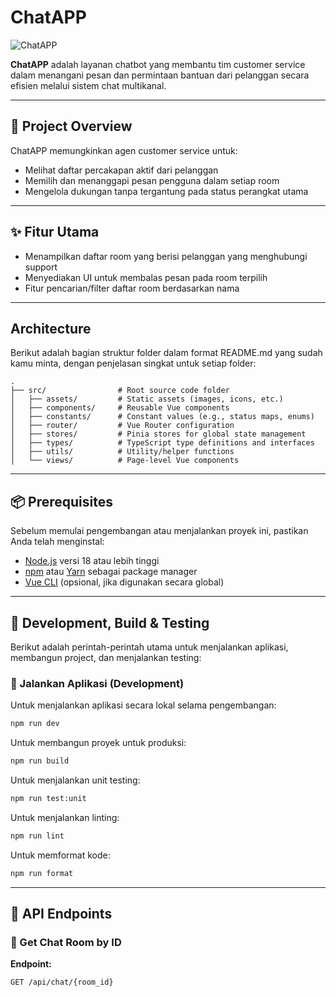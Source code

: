 # ChatAPP

![ChatAPP](assets/wabotv2.png)

**ChatAPP** adalah layanan chatbot yang membantu tim customer service dalam menangani pesan dan permintaan bantuan dari pelanggan secara efisien melalui sistem chat multikanal.

---

## 🧭 Project Overview

ChatAPP memungkinkan agen customer service untuk:

- Melihat daftar percakapan aktif dari pelanggan
- Memilih dan menanggapi pesan pengguna dalam setiap room
- Mengelola dukungan tanpa tergantung pada status perangkat utama

---

## ✨ Fitur Utama

- Menampilkan daftar room yang berisi pelanggan yang menghubungi support
- Menyediakan UI untuk membalas pesan pada room terpilih
- Fitur pencarian/filter daftar room berdasarkan nama

---

## Architecture

Berikut adalah bagian struktur folder dalam format README.md yang sudah kamu minta, dengan penjelasan singkat untuk setiap folder:

```
.
├── src/                # Root source code folder
│   ├── assets/         # Static assets (images, icons, etc.)
│   ├── components/     # Reusable Vue components
│   ├── constants/      # Constant values (e.g., status maps, enums)
│   ├── router/         # Vue Router configuration
│   ├── stores/         # Pinia stores for global state management
│   ├── types/          # TypeScript type definitions and interfaces
│   ├── utils/          # Utility/helper functions
│   └── views/          # Page-level Vue components

```

---

## 📦 Prerequisites

Sebelum memulai pengembangan atau menjalankan proyek ini, pastikan Anda telah menginstal:

- [Node.js](https://nodejs.org/) versi 18 atau lebih tinggi
- [npm](https://www.npmjs.com/) atau [Yarn](https://yarnpkg.com/) sebagai package manager
- [Vue CLI](https://cli.vuejs.org/) (opsional, jika digunakan secara global)

---

## 🚀 Development, Build & Testing

Berikut adalah perintah-perintah utama untuk menjalankan aplikasi, membangun project, dan menjalankan testing:

### 🔧 Jalankan Aplikasi (Development)

Untuk menjalankan aplikasi secara lokal selama pengembangan:

```bash
npm run dev
```

Untuk membangun proyek untuk produksi:

```bash
npm run build
```

Untuk menjalankan unit testing:

```bash
npm run test:unit
```

Untuk menjalankan linting:

```bash
npm run lint
```

Untuk memformat kode:

```bash
npm run format
```

---

## 📡 API Endpoints

### 💬 Get Chat Room by ID

**Endpoint:**

```bash
GET /api/chat/{room_id}
```
